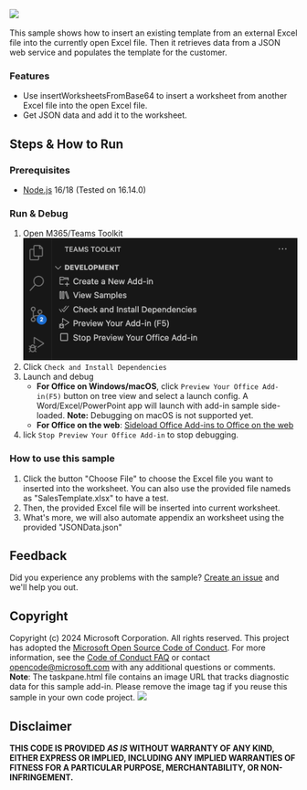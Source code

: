 ![](./assets/sampleDemo.gif)

This sample shows how to insert an existing template from an external Excel file into the currently open Excel file. Then it retrieves data from a JSON web service and populates the template for the customer.

### Features
- Use insertWorksheetsFromBase64 to insert a worksheet from another Excel file into the open Excel file.
- Get JSON data and add it to the worksheet.

## Steps & How to Run

### Prerequisites
- [Node.js](https://nodejs.org) 16/18 (Tested on 16.14.0)

### Run & Debug
1. Open M365/Teams Toolkit
<br>![](./assets/toolkit_development.png)
2. Click `Check and Install Dependencies`
3. Launch and debug
    * **For Office on Windows/macOS**, click `Preview Your Office Add-in(F5)` button on tree view and select a launch config. A Word/Excel/PowerPoint app will launch with add-in sample side-loaded. **Note:** Debugging on macOS is not supported yet.
    * **For Office on the web**: [Sideload Office Add-ins to Office on the web](https://learn.microsoft.com/office/dev/add-ins/testing/sideload-office-add-ins-for-testing)
4. lick `Stop Preview Your Office Add-in` to stop debugging.


### How to use this sample
1. Click the button "Choose File" to choose the Excel file you want to inserted into the worksheet. You can also use the provided file nameds as "SalesTemplate.xlsx" to have a test.
2. Then, the provided Excel file will be inserted into current worksheet.
3. What's more, we will also automate appendix an worksheet using the provided "JSONData.json"


## Feedback
Did you experience any problems with the sample? [Create an issue]( https://github.com/OfficeDev/Office-Samples/issues/new) and we'll help you out.

## Copyright
Copyright (c) 2024 Microsoft Corporation. All rights reserved.
This project has adopted the [Microsoft Open Source Code of Conduct](https://opensource.microsoft.com/codeofconduct/). For more information, see the [Code of Conduct FAQ](https://opensource.microsoft.com/codeofconduct/faq/) or contact [opencode@microsoft.com](mailto:opencode@microsoft.com) with any additional questions or comments.
<br>**Note**: The taskpane.html file contains an image URL that tracks diagnostic data for this sample add-in. Please remove the image tag if you reuse this sample in your own code project.
<img src="https://pnptelemetry.azurewebsites.net/pnp-officeaddins/samples/word-add-in-aigc">

## Disclaimer
**THIS CODE IS PROVIDED *AS IS* WITHOUT WARRANTY OF ANY KIND, EITHER EXPRESS OR IMPLIED, INCLUDING ANY IMPLIED WARRANTIES OF FITNESS FOR A PARTICULAR PURPOSE, MERCHANTABILITY, OR NON-INFRINGEMENT.**

